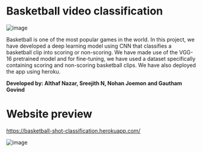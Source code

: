 # Basketball video classification

![image](https://user-images.githubusercontent.com/62956111/174878884-7d299d5b-cd11-4746-92ba-02f5dd12f540.png)


Basketball is one of the most popular games in the world. In this project, we have developed a deep learning model using CNN that classifies a basketball clip into scoring or 
non-scoring. We have made use of the VGG-16 pretrained model and for fine-tuning, we have used a dataset specifically containing scoring and non-scoring basketball clips. We have also deployed the app using heroku.

**Developed by: Althaf Nazar, Sreejith N, Nohan Joemon and Gautham Govind**

# Website preview
https://basketball-shot-classification.herokuapp.com/

![image](https://user-images.githubusercontent.com/62956111/174878752-9bb8875b-facd-4f24-aea7-a2bbae35f67a.png)

